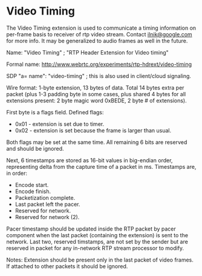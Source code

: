 # Video Timing

The Video Timing extension is used to communicate a timing information on
per-frame basis to receiver of rtp video stream. Contact <ilnik@google.com> for
more info. It may be generalized to audio frames as well in the future.

Name: "Video Timing" ; "RTP Header Extension for Video timing"

Formal name: <http://www.webrtc.org/experiments/rtp-hdrext/video-timing>

SDP "a= name": "video-timing" ; this is also used in client/cloud signaling.

Wire format: 1-byte extension, 13 bytes of data. Total 14 bytes extra per packet
(plus 1-3 padding byte in some cases, plus shared 4 bytes for all extensions
present: 2 byte magic word 0xBEDE, 2 byte # of extensions).

First byte is a flags field. Defined flags:

  * 0x01 - extension is set due to timer.
  * 0x02 - extension is set because the frame is larger than usual.

Both flags may be set at the same time. All remaining 6 bits are reserved and
should be ignored.

Next, 6 timestamps are stored as 16-bit values in big-endian order, representing
delta from the capture time of a packet in ms.
Timestamps are, in order:

  * Encode start.
  * Encode finish.
  * Packetization complete.
  * Last packet left the pacer.
  * Reserved for network.
  * Reserved for network (2).

Pacer timestamp should be updated inside the RTP packet by pacer component when
the last packet (containing the extension) is sent to the network. Last two,
reserved timstamps, are not set by the sender but are reserved in packet for any
in-network RTP stream processor to modify.

Notes: Extension should be present only in the last packet of video frames. If
attached to other packets it should be ignored.
